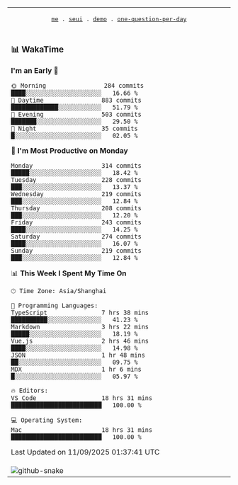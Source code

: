 
<div align="center">

<table>
<tr><td>
  <p align="center">
  <samp>
    <a href="https://github.com/seaeam/seaeam">me</a> .
    <a href="https://github.com/SeaMmMm/se-element">seui</a> .
    <a href="https://github.com/seaeam/project-demo">demo</a> .
    <a href="https://github.com/506-FETL/one-question-per-day">one-question-per-day</a>
    
  </samp>
    </p>
</td></tr>

<tr><td>

### 📊 WakaTime

<!--START_SECTION:waka-->
**I'm an Early 🐤** 

```text
🌞 Morning                284 commits         ████░░░░░░░░░░░░░░░░░░░░░   16.66 % 
🌆 Daytime                883 commits         █████████████░░░░░░░░░░░░   51.79 % 
🌃 Evening                503 commits         ███████░░░░░░░░░░░░░░░░░░   29.50 % 
🌙 Night                  35 commits          █░░░░░░░░░░░░░░░░░░░░░░░░   02.05 % 
```
📅 **I'm Most Productive on Monday** 

```text
Monday                   314 commits         █████░░░░░░░░░░░░░░░░░░░░   18.42 % 
Tuesday                  228 commits         ███░░░░░░░░░░░░░░░░░░░░░░   13.37 % 
Wednesday                219 commits         ███░░░░░░░░░░░░░░░░░░░░░░   12.84 % 
Thursday                 208 commits         ███░░░░░░░░░░░░░░░░░░░░░░   12.20 % 
Friday                   243 commits         ████░░░░░░░░░░░░░░░░░░░░░   14.25 % 
Saturday                 274 commits         ████░░░░░░░░░░░░░░░░░░░░░   16.07 % 
Sunday                   219 commits         ███░░░░░░░░░░░░░░░░░░░░░░   12.84 % 
```


📊 **This Week I Spent My Time On** 

```text
🕑︎ Time Zone: Asia/Shanghai

💬 Programming Languages: 
TypeScript               7 hrs 38 mins       ██████████░░░░░░░░░░░░░░░   41.23 % 
Markdown                 3 hrs 22 mins       █████░░░░░░░░░░░░░░░░░░░░   18.19 % 
Vue.js                   2 hrs 46 mins       ████░░░░░░░░░░░░░░░░░░░░░   14.98 % 
JSON                     1 hr 48 mins        ██░░░░░░░░░░░░░░░░░░░░░░░   09.75 % 
MDX                      1 hr 6 mins         █░░░░░░░░░░░░░░░░░░░░░░░░   05.97 % 

🔥 Editors: 
VS Code                  18 hrs 31 mins      █████████████████████████   100.00 % 

💻 Operating System: 
Mac                      18 hrs 31 mins      █████████████████████████   100.00 % 
```


 Last Updated on 11/09/2025 01:37:41 UTC
<!--END_SECTION:waka-->
</td></tr>

<tr><td>
  <img alt="github-snake" src="profile-snake-contrib/github-user-contribution.svg"/>
</td></tr>

</table>
